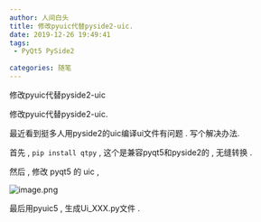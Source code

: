 ```yaml
---
author: 人间白头　
title: 修改pyuic代替pyside2-uic.
date: 2019-12-26 19:49:41
tags:
 - PyQt5 PySide2
 
categories: 随笔
---
```


修改pyuic代替pyside2-uic

<!-- more -->
修改pyuic代替pyside2-uic.

最近看到挺多人用pyside2的uic编译ui文件有问题 . 
写个解决办法.

首先 , 
`pip install qtpy` , 
这个是兼容pyqt5和pyside2的 , 无缝转换 .

然后 , 
修改 pyqt5 的 uic ,

![image.png](https://upload-images.jianshu.io/upload_images/10769157-2ed1053f322c26a6.png?imageMogr2/auto-orient/strip%7CimageView2/2/w/1240)

最后用pyuic5 , 生成Ui_XXX.py文件 .
